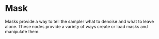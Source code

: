 # Mask

Masks provide a way to tell the sampler what to denoise and what to leave alone. These nodes provide a variety of ways create or load masks and manipulate them.